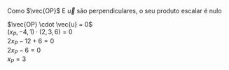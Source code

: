 Como $\vec{OP}$ E $\vec{u}$ são perpendiculares, o seu produto escalar é nulo

$\vec{OP} \cdot \vec{u} = 0$\
$(x_P,-4,1) \cdot (2,3,6) = 0$\
$2x_P-12+6=0$\
$2x_P-6=0$\
$x_P=3$